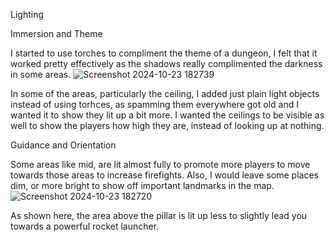 Lighting

Immersion and Theme

I started to use torches to compliment the theme of a dungeon, I felt that it worked pretty effectively as the shadows really complimented the darkness in some areas. 
![Screenshot 2024-10-23 182739](https://github.com/user-attachments/assets/a5a7a541-99c3-4550-9129-821bec2ee5e3)

In some of the areas, particularly the ceiling, I added just plain light objects instead of using torhces, as spamming them everywhere got old and I wanted it to show they lit up a bit more. I wanted the ceilings to be visible as well to show the players how high they are, instead of looking up at nothing. 

Guidance and Orientation

Some areas like mid, are lit almost fully to promote more players to move towards those areas to increase firefights. Also, I would leave some places dim, or more bright to show off important landmarks in the map. 
![Screenshot 2024-10-23 182720](https://github.com/user-attachments/assets/477a95a3-f621-442e-ad48-797086d97f4d)

As shown here, the area above the pillar is lit up less to slightly lead you towards a powerful rocket launcher. 


